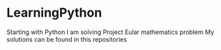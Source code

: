 # LearningPython
Starting with Python
I am solving Project Eular mathematics problem 
My solutions can be found in this repositories 

